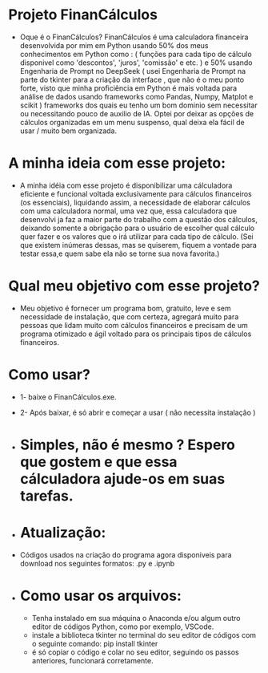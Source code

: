 # Projeto FinanCálculos

* Oque é o FinanCálculos? FinanCálculos é uma calculadora financeira desenvolvida por mim em Python usando 50% dos meus conhecimentos
em Python como : ( funções para cada tipo de cálculo disponivel como 'descontos', 'juros', 'comissão' e etc. ) e 50% usando Engenharia de
Prompt no DeepSeek ( usei Engenharia de Prompt na parte do tkinter para a criação da interface , que não é o meu ponto forte, visto que minha proficiência em Python é mais voltada para análise de dados usando frameworks como Pandas, Numpy, Matplot e scikit ) frameworks dos quais eu tenho um bom
dominio sem necessitar ou necessitando pouco de auxilio de IA. Optei por deixar as opções de cálculos organizadas em um menu suspenso, qual deixa ela fácil de usar / muito bem organizada.

# A minha ideia com esse projeto:

* A minha idéia com esse projeto é disponibilizar uma cálculadora eficiente e funcional voltada exclusivamente para cálculos financeiros (os essenciais),
liquidando assim, a necessidade de elaborar cálculos com uma calculadora normal, uma vez que, essa calculadora que desenvolvi ja faz a maior
parte do trabalho com a questão dos cálculos, deixando somente a obrigação para o usuário de escolher qual cálculo quer fazer e os
valores que o irá utilizar para cada tipo de cálculo. (Sei que existem inúmeras dessas, mas se quiserem, fiquem a vontade para testar essa,e quem sabe
ela não se torne sua nova favorita.)

# Qual meu objetivo com esse projeto?

* Meu objetivo é fornecer um programa bom, gratuito, leve e sem necessidade de instalação, que com certeza, agregará muito para pessoas que lidam muito com cálculos financeiros e precisam de um programa otimizado e ágil voltado para os principais tipos de cálculos financeiros.

# Como usar?

* 1- baixe o FinanCálculos.exe.
* 2- Após baixar, é só abrir e começar a usar ( não necessita instalação )
* # Simples, não é mesmo ? Espero que gostem e que essa cálculadora ajude-os em suas tarefas.

* # Atualização:

* Códigos usados na criação do programa agora disponiveis para download nos seguintes formatos: .py e .ipynb

* # Como usar os arquivos:
  * Tenha instalado em sua máquina o Anaconda e/ou algum outro editor de códigos Python, como por exemplo, VSCode.
  * instale a biblioteca tkinter no terminal do seu editor de códigos com o seguinte comando: pip install tkinter
  * é só copiar o código e colar no seu editor, seguindo os passos anteriores, funcionará corretamente.
